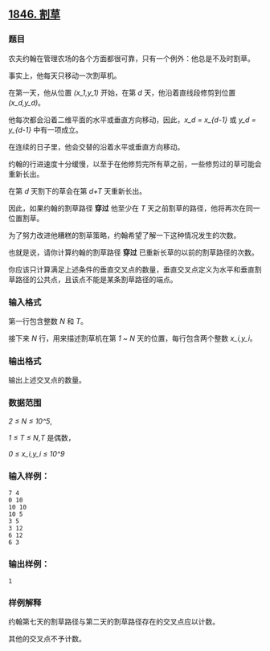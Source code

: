 ## [1846. 割草](https://www.acwing.com/problem/content/1848/)

### 题目

农夫约翰在管理农场的各个方面都很可靠，只有一个例外：他总是不及时割草。

事实上，他每天只移动一次割草机。

在第一天，他从位置 *(x_1,y_1)* 开始，在第 *d* 天，他沿着直线段修剪到位置 *(x_d,y_d)*。

他每次都会沿着二维平面的水平或垂直方向移动，因此，*x_d = x_{d-1}* 或 *y_d = y_{d-1}* 中有一项成立。

在连续的日子里，他会交替的沿着水平或垂直方向移动。

约翰的行进速度十分缓慢，以至于在他修剪完所有草之前，一些修剪过的草可能会重新长出。

在第 *d* 天割下的草会在第 *d+T* 天重新长出。

因此，如果约翰的割草路径 **穿过** 他至少在 *T* 天之前割草的路径，他将再次在同一位置割草。

为了努力改进他糟糕的割草策略，约翰希望了解一下这种情况发生的次数。

也就是说，请你计算约翰的割草路径 **穿过** 已重新长草的以前的割草路径的次数。

你应该只计算满足上述条件的垂直交叉点的数量，垂直交叉点定义为水平和垂直割草路径的公共点，且该点不能是某条割草路径的端点。

### 输入格式

第一行包含整数 *N* 和 *T*。

接下来 *N* 行，用来描述割草机在第 *1 ~ N* 天的位置，每行包含两个整数 *x_i,y_i*。

### 输出格式

输出上述交叉点的数量。

### 数据范围

*2 ≤ N ≤ 10^5*,

*1 ≤ T ≤ N*,*T* 是偶数，

*0 ≤ x_i,y_i ≤ 10^9*

### 输入样例：

```
7 4
0 10
10 10
10 5
3 5
3 12
6 12
6 3
```

### 输出样例：

```
1
```

### 样例解释

约翰第七天的割草路径与第二天的割草路径存在的交叉点应以计数。

其他的交叉点不予计数。

